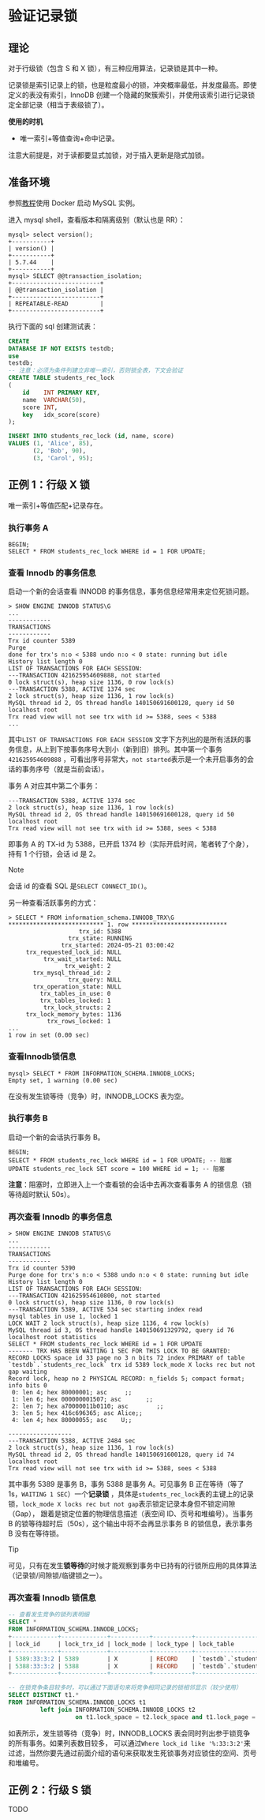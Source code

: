 # 验证记录锁

## 理论

对于行级锁（包含 S 和 X 锁），有三种应用算法，记录锁是其中一种。

记录锁是索引记录上的锁，也是粒度最小的锁，冲突概率最低，并发度最高。即使定义的表没有索引，InnoDB
创建一个隐藏的聚簇索引，并使用该索引进行记录锁定全部记录（相当于表级锁了）。

**使用的时机**

- 唯一索引+等值查询+命中记录。

注意大前提是，对于读都要显式加锁，对于插入更新是隐式加锁。

## 准备环境

参照[教程][0]使用 Docker 启动 MySQL 实例。

[0]: https://github.com/chaseSpace/go-common-pkg-exmaples/blob/master/_dockerfile/mysql/light.md


进入 mysql shell，查看版本和隔离级别（默认也是 RR）：

```plain
mysql> select version();
+-----------+
| version() |
+-----------+
| 5.7.44    |
+-----------+
mysql> SELECT @@transaction_isolation;
+-------------------------+
| @@transaction_isolation |
+-------------------------+
| REPEATABLE-READ         |
+-------------------------+
```

执行下面的 sql 创建测试表：

```sql
CREATE
DATABASE IF NOT EXISTS testdb;
use
testdb;
-- 注意：必须为条件列建立非唯一索引，否则锁全表，下文会验证
CREATE TABLE students_rec_lock
(
    id    INT PRIMARY KEY,
    name  VARCHAR(50),
    score INT,
    key   idx_score(score)
);

INSERT INTO students_rec_lock (id, name, score)
VALUES (1, 'Alice', 85),
       (2, 'Bob', 90),
       (3, 'Carol', 95);
```

## 正例 1：行级 X 锁

唯一索引+等值匹配+记录存在。

### 执行事务 A

```plain
BEGIN;
SELECT * FROM students_rec_lock WHERE id = 1 FOR UPDATE;
```

### 查看 Innodb 的事务信息

启动一个新的会话查看 INNODB 的事务信息，事务信息经常用来定位死锁问题。

```plain
> SHOW ENGINE INNODB STATUS\G
...
------------
TRANSACTIONS
------------
Trx id counter 5389
Purge
done for trx's n:o < 5388 undo n:o < 0 state: running but idle
History list length 0
LIST OF TRANSACTIONS FOR EACH SESSION:
---TRANSACTION 421625954609888, not started
0 lock struct(s), heap size 1136, 0 row lock(s)
---TRANSACTION 5388, ACTIVE 1374 sec
2 lock struct(s), heap size 1136, 1 row lock(s)
MySQL thread id 2, OS thread handle 140150691600128, query id 50 localhost root
Trx read view will not see trx with id >= 5388, sees < 5388
...
```

其中`LIST OF TRANSACTIONS FOR EACH SESSION`
文字下方列出的是所有活跃的事务信息，从上到下按事务序号大到小（新到旧）排列。其中第一个事务`421625954609888`
，可看出序号非常大，`not started`表示是一个未开启事务的会话的事务序号（就是当前会话）。

事务 A 对应其中第二个事务：

```plain
---TRANSACTION 5388, ACTIVE 1374 sec
2 lock struct(s), heap size 1136, 1 row lock(s)
MySQL thread id 2, OS thread handle 140150691600128, query id 50 localhost root
Trx read view will not see trx with id >= 5388, sees < 5388
```

即事务 A 的 TX-id 为 5388，已开启 1374 秒（实际开启时间，笔者转了个身），持有 1 个行锁，会话 id 是 2。

> [!NOTE]
> 会话 id 的查看 SQL 是`SELECT CONNECT_ID()`。


另一种查看活跃事务的方式：

```plain
> SELECT * FROM information_schema.INNODB_TRX\G
*************************** 1. row ***************************
                    trx_id: 5388
                 trx_state: RUNNING
               trx_started: 2024-05-21 03:00:42
     trx_requested_lock_id: NULL
          trx_wait_started: NULL
                trx_weight: 2
       trx_mysql_thread_id: 2
                 trx_query: NULL
       trx_operation_state: NULL
         trx_tables_in_use: 0
         trx_tables_locked: 1
          trx_lock_structs: 2
     trx_lock_memory_bytes: 1136
           trx_rows_locked: 1
...
1 row in set (0.00 sec)
```

### 查看Innodb锁信息

```
mysql> SELECT * FROM INFORMATION_SCHEMA.INNODB_LOCKS;
Empty set, 1 warning (0.00 sec)
```

在没有发生锁等待（竞争）时，INNODB_LOCKS 表为空。

### 执行事务 B

启动一个新的会话执行事务 B。

```plain
BEGIN;
SELECT * FROM students_rec_lock WHERE id = 1 FOR UPDATE; -- 阻塞
UPDATE students_rec_lock SET score = 100 WHERE id = 1; -- 阻塞
```

**注意**：阻塞时，立即进入上一个查看锁的会话中去再次查看事务 A 的锁信息（锁等待超时默认 50s）。

### 再次查看 Innodb 的事务信息

```plain
> SHOW ENGINE INNODB STATUS\G
...
------------
TRANSACTIONS
------------
Trx id counter 5390
Purge done for trx's n:o < 5388 undo n:o < 0 state: running but idle
History list length 0
LIST OF TRANSACTIONS FOR EACH SESSION:
---TRANSACTION 421625954610800, not started
0 lock struct(s), heap size 1136, 0 row lock(s)
---TRANSACTION 5389, ACTIVE 534 sec starting index read
mysql tables in use 1, locked 1
LOCK WAIT 2 lock struct(s), heap size 1136, 4 row lock(s)
MySQL thread id 3, OS thread handle 140150691329792, query id 76 localhost root statistics
SELECT * FROM students_rec_lock WHERE id = 1 FOR UPDATE
------- TRX HAS BEEN WAITING 1 SEC FOR THIS LOCK TO BE GRANTED:
RECORD LOCKS space id 33 page no 3 n bits 72 index PRIMARY of table `testdb`.`students_rec_lock` trx id 5389 lock_mode X locks rec but not gap waiting
Record lock, heap no 2 PHYSICAL RECORD: n_fields 5; compact format; info bits 0
 0: len 4; hex 80000001; asc     ;;
 1: len 6; hex 000000001507; asc       ;;
 2: len 7; hex a70000011b0110; asc        ;;
 3: len 5; hex 416c696365; asc Alice;;
 4: len 4; hex 80000055; asc    U;;

------------------
---TRANSACTION 5388, ACTIVE 2484 sec
2 lock struct(s), heap size 1136, 1 row lock(s)
MySQL thread id 2, OS thread handle 140150691600128, query id 74 localhost root
Trx read view will not see trx with id >= 5388, sees < 5388
```

其中事务 5389 是事务 B，事务 5388 是事务 A。可见事务 B 正在等待（等了 1s，`WAITING 1 SEC`）一个**记录锁**
，具体是`students_rec_lock`表的主键上的记录锁，`lock_mode X locks rec but not gap`表示锁定记录本身但不锁定间隙（Gap），
跟着是锁定位置的物理信息描述（表空间 ID、页号和堆编号）。当事务 B 的锁等待超时后（50s），这个输出中将不会再显示事务 B 的锁信息，表示事务
B 没有在等待锁。

> [!TIP]
> 可见，只有在发生**锁等待**的时候才能观察到事务中已持有的行锁所应用的具体算法（记录锁/间隙锁/临键锁之一）。

### 再次查看 Innodb 锁信息

```sql
-- 查看发生竞争的锁列表明细
SELECT *
FROM INFORMATION_SCHEMA.INNODB_LOCKS;
+-------------+-------------+-----------+-----------+------------------------------+------------+------------+-----------+----------+-----------+
| lock_id     | lock_trx_id | lock_mode | lock_type | lock_table                   | lock_index | lock_space | lock_page | lock_rec | lock_data |
+-------------+-------------+-----------+-----------+------------------------------+------------+------------+-----------+----------+-----------+
| 5389:33:3:2 | 5389        | X         | RECORD    | `testdb`.`students_rec_lock` | PRIMARY    |         33 |         3 |        2 | 1         |
| 5388:33:3:2 | 5388        | X         | RECORD    | `testdb`.`students_rec_lock` | PRIMARY    |         33 |         3 |        2 | 1         |
+-------------+-------------+-----------+-----------+------------------------------+------------+------------+-----------+----------+-----------+

-- 在锁竞争条目较多时，可以通过下面语句来将竞争相同记录的锁相邻显示（较少使用）
SELECT DISTINCT t1.*
FROM INFORMATION_SCHEMA.INNODB_LOCKS t1
         left join INFORMATION_SCHEMA.INNODB_LOCKS t2
                   on t1.lock_space = t2.lock_space and t1.lock_page = t2.lock_page and t1.lock_rec = t2.lock_rec;
```

如表所示，发生锁等待（竞争）时，INNODB_LOCKS 表会同时列出参于锁竞争的所有事务。如果列表数目较多，
可以通过`Where lock_id like '%:33:3:2'`来过滤，当然你要先通过前面介绍的语句来获取发生死锁事务对应锁住的空间、页号和堆编号。

## 正例 2：行级 S 锁

TODO